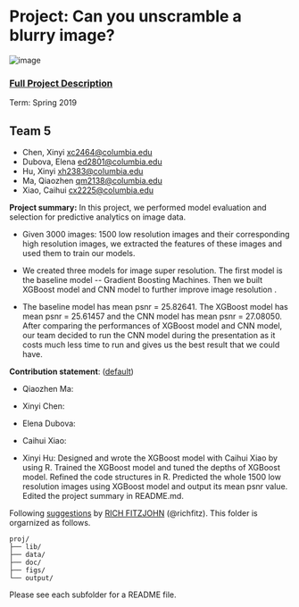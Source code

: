 # Project: Can you unscramble a blurry image? 
![image](figs/example.png)

### [Full Project Description](doc/project3_desc.md)

Term: Spring 2019

## Team 5

- Chen, Xinyi xc2464@columbia.edu
- Dubova, Elena ed2801@columbia.edu
- Hu, Xinyi xh2383@columbia.edu
- Ma, Qiaozhen qm2138@columbia.edu
- Xiao, Caihui cx2225@columbia.edu

**Project summary:** In this project, we performed model evaluation and selection for predictive analytics on image data. 

+ Given 3000 images: 1500 low resolution images and their corresponding high resolution images, we extracted the features of these images and used them to train our models. 

+ We created three models for image super resolution. The first model is the baseline model -- Gradient Boosting Machines. Then we built XGBoost model and CNN model to further improve image resolution . 

+ The baseline model has mean psnr = 25.82641. The XGBoost model has mean psnr = 25.61457 and the CNN model has mean psnr = 27.08050. After comparing the performances of XGBoost model and CNN model, our team decided to run the CNN model during the presentation as it costs much less time to run and gives us the best result that we could have.
		
	
**Contribution statement**: ([default](doc/a_note_on_contributions.md)) 


+ Qiaozhen Ma:

+ Xinyi Chen:

+ Elena Dubova:

+ Caihui Xiao: 

+ Xinyi Hu: Designed and wrote the XGBoost model with Caihui Xiao by using R. Trained the XGBoost model and tuned the depths of XGBoost model. Refined the code structures in R. Predicted the whole 1500 low resolution images using XGBoost model and output its mean psnr value. Edited the project summary in README.md.

Following [suggestions](http://nicercode.github.io/blog/2013-04-05-projects/) by [RICH FITZJOHN](http://nicercode.github.io/about/#Team) (@richfitz). This folder is orgarnized as follows.

```
proj/
├── lib/
├── data/
├── doc/
├── figs/
└── output/
```

Please see each subfolder for a README file.
